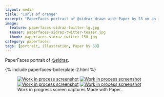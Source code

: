 ```yaml
---
layout: media
title: "Curls of orange"
excerpt: "PaperFaces portrait of @sidraz drawn with Paper by 53 on an iPad."
image: 
  feature: paperfaces-sidraz-twitter-lg.jpg
  teaser: paperfaces-sidraz-twitter-teaser.jpg
  thumb: paperfaces-sidraz-twitter-150.jpg
category: paperfaces
tags: [portrait, illustration, Paper by 53]
---
```


PaperFaces portrait of [@sidraz](http://twitter.com/sidraz).

{% include paperfaces-boilerplate-2.html %}

<figure class="third">
  <a href="{{ site.url }}/images/paperfaces-sidraz-process-1-lg.jpg"><img src="{{ site.url }}/images/paperfaces-sidraz-process-1-600.jpg" alt="Work in process screenshot"></a>
  <a href="{{ site.url }}/images/paperfaces-sidraz-process-2-lg.jpg"><img src="{{ site.url }}/images/paperfaces-sidraz-process-2-600.jpg" alt="Work in process screenshot"></a>
  <a href="{{ site.url }}/images/paperfaces-sidraz-process-3-lg.jpg"><img src="{{ site.url }}/images/paperfaces-sidraz-process-3-600.jpg" alt="Work in process screenshot"></a>
  <a href="{{ site.url }}/images/paperfaces-sidraz-process-4-lg.jpg"><img src="{{ site.url }}/images/paperfaces-sidraz-process-4-600.jpg" alt="Work in process screenshot"></a>
  <figcaption>Work in progress screen captures Made with Paper.</figcaption>
</figure>